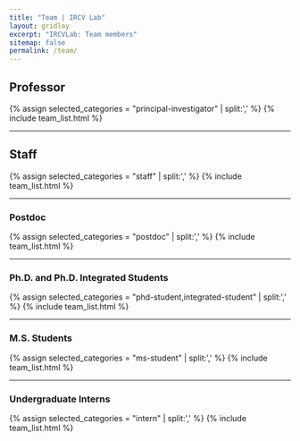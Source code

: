 ```yaml
---
title: "Team | IRCV Lab"
layout: gridlay
excerpt: "IRCVLab: Team members"
sitemap: false
permalink: /team/
---
```


## Professor
{% assign selected_categories = "principal-investigator" | split:',' %}
{% include team_list.html %}

---

## Staff
{% assign selected_categories = "staff" | split:',' %}
{% include team_list.html %}

---

### Postdoc
{% assign selected_categories = "postdoc" | split:',' %}
{% include team_list.html %}

---

### Ph.D. and Ph.D. Integrated Students
{% assign selected_categories = "phd-student,integrated-student" | split:',' %}
{% include team_list.html %}

---

### M.S. Students
{% assign selected_categories = "ms-student" | split:',' %}
{% include team_list.html %}

---

### Undergraduate Interns

<!-- Both former and current interns are represented on this list.

<div id="intern_list">
{% for person in site.data.alumni_interns -%}
{%- if prev_year != person.year_begin %}
#### {{ person.year_begin }}
{% else -%}
;
{% endif -%}
{%- if person.link %}<a href="{{ site.url }}{{ site.baseurl }}/team/{{ person.link }}">{{ person.name }}</a>{% else -%}
{{ person.name }} 
{%- endif -%}
{%- if person.year_begin != person.year_end %}
(–{{ person.year_end }})
{%- endif %}
{%- assign prev_year = person.year_begin -%}
{%- endfor %}
</div> -->

{% assign selected_categories = "intern" | split:',' %}
{% include team_list.html %}

<br/>


<!-- ## Former Members

{% assign alumni_by_leaving_date = site.data.alumni_members | sort: "end_date" | reverse %}

<div id="alumni_list">
{% for person in alumni_by_leaving_date -%}
<div>
<h5>{% if person.link -%}
<a href="{{ site.url }}{{ site.baseurl }}/team/{{ person.link }}">{{ person.name }}</a>
{%- else %}{{ person.name }}{% endif %}
<span>–
{% if person.position contains ',' -%}
as
{%- else -%}
as a
{%- endif %}
{{ person.position }}

({% if person.start_date[0] == person.end_date[0] %}{{ person.start_date[0] }}{% else %}{{ person.start_date[0] }}–{{ person.end_date[0] }}{% endif %})
</span>
</h5>
<div class="current_position">
{% if person.current %}Current Position: {{ person.current }}{% endif %}
</div>
</div>
{%- endfor %}
</div> -->


<script>
$('body').on('click', '.member-list-item[data-href]', function(){
    if (window.location.hash) {
        window.location.hash = $(this).data('href');
    } else {
        window.location.href = $(this).data('href');
    }
})
</script>
